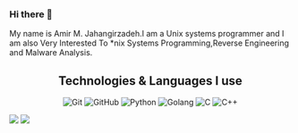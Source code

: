 ### Hi there 👋
My name is Amir M. Jahangirzadeh.I am a Unix systems programmer and I am also Very Interested To *nix Systems Programming,Reverse Engineering and Malware Analysis.

<h2 align="center">Technologies & Languages I use</h2>

<p align="center">
    <img src="https://img.shields.io/badge/-Git-F05032?style=for-the-badge&logo=git&logoColor=white" alt="Git">
    <img src="https://img.shields.io/badge/-Github-181717?style=for-the-badge&logo=github&logoColor=white" alt="GitHub">
    <img src="https://img.shields.io/badge/-Python-F7DF1E?style=for-the-badge&logo=Python&logoColor=white" alt="Python">
    <img src="https://img.shields.io/badge/-Golang-007ACC?style=for-the-badge&logo=Go&logoColor=white" alt="Golang">
    <img src="https://img.shields.io/badge/-C-007ACC?style=for-the-badge&logo=C&logoColor=white" alt="C">
    <img src="https://img.shields.io/badge/-C++-007DCC?style=for-the-badge&logo=c%2B%2B&logoColor=white" alt="C++">
    
    
</p>


![](https://github-readme-stats.vercel.app/api?username=sudoeruser&show_icons=true)  ![](https://github-readme-stats.vercel.app/api/top-langs/?username=sudoeruser)
